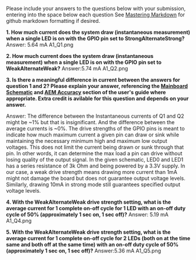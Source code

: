 Please include your answers to the questions below with your submission, entering into the space below each question
See [Mastering Markdown](https://guides.github.com/features/mastering-markdown/) for github markdown formatting if desired.

**1. How much current does the system draw (instantaneous measurement) when a single LED is on with the GPIO pin set to StrongAlternateStrong?**
   Answer: 5.64 mA
   A1_Q1.png
   


**2. How much current does the system draw (instantaneous measurement) when a single LED is on with the GPIO pin set to WeakAlternateWeak?**
   Answer:5.74 mA
   A1_Q2.png



**3. Is there a meaningful difference in current between the answers for question 1 and 2? Please explain your answer, 
referencing the [Mainboard Schematic](https://www.silabs.com/documents/public/schematic-files/WSTK-Main-BRD4001A-A01-schematic.pdf) and [AEM Accuracy](https://www.silabs.com/documents/login/user-guides/ug279-brd4104a-user-guide.pdf) section of the user's guide where appropriate. Extra credit is avilable for this question and depends on your answer.**

   Answer: The difference between the Instantaneous currents of Q1 and Q2 might be ~1% but that is insignificant. And the difference between the average currents is ~0%. The drive strengths of the GPIO pins is meant to indicate how much maximum current a given pin can draw or sink while maintaining the necessary minimum high and maximum low output voltages. This does not limit the current being drawn or sunk through that pin.
   In other words, it can determine the max load a pin can drive without losing quality of the output signal. In the given schematic, LED0  and LED1 has a series resistance of 3k Ohm and being powered by a 3.3V supply. 
   In our case, a weak drive strength means drawing more current than 1mA might not damage the board but does not guarantee output voltage levels.
   Similarly, drawing 10mA in strong mode still guarantees specified output voltage levels.
   


**4. With the WeakAlternateWeak drive strength setting, what is the average current for 1 complete on-off cycle for 1 LED with an on-off duty cycle of 50% (approximately 1 sec on, 1 sec off)?**
   Answer: 5.19 mA
   A1_Q4.png



**5. With the WeakAlternateWeak drive strength setting, what is the average current for 1 complete on-off cycle for 2 LEDs (both on at the time same and both off at the same time) with an on-off duty cycle of 50% (approximately 1 sec on, 1 sec off)?**
   Answer:5.36 mA
   A1_Q5.png



